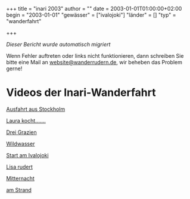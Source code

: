 +++
title = "inari 2003"
author = ""
date = 2003-01-01T01:00:00+02:00
begin = "2003-01-01"
"gewässer" = ["ivalojoki"]
"länder" = []
"typ" = "wanderfahrt"

+++


*Dieser Bericht wurde automatisch migriert*

Wenn Fehler auftreten oder links nicht funktionieren, dann schreiben Sie bitte eine Mail an website@wanderrudern.de, wir beheben das Problem gerne!



# Videos der Inari-Wanderfahrt


[Ausfahrt aus Stockholm](/berichte/2003/inari_video1)

[Laura kocht.......](/berichte/2003/inari_video3)

[Drei Grazien](/berichte/2003/inari_video5)

[Wildwasser](/berichte/2003/inari_video7)

[Start am Ivalojoki](/berichte/2003/inari_video2)

[Lisa rudert](/berichte/2003/inari_video4)

[Mitternacht](/berichte/2003/inari_video6)

[am Strand](/berichte/2003/inari_video8)